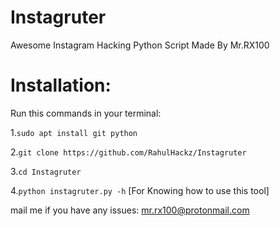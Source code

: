 # Instagruter
Awesome Instagram Hacking Python Script Made By Mr.RX100

# Installation:

Run this commands in your terminal:

1.```sudo apt install git python```

2.```git clone https://github.com/RahulHackz/Instagruter```

3.```cd Instagruter```

4.```python instagruter.py -h``` [For Knowing how to use this tool] 

mail me if you have any issues: mr.rx100@protonmail.com
